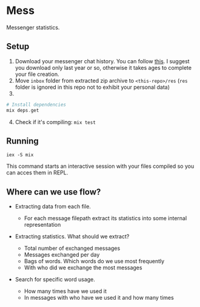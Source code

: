# Mess

Messenger statistics.

## Setup 

1. Download your messenger chat history. You can follow  [this](https://www.zapptales.com/en/download-facebook-messenger-chat-history-how-to/). I suggest you download only last year or so, otherwise it takes ages to complete your file creation.
2. Move `inbox` folder from extracted zip archive to `<this-repo>/res` (`res` folder is ignored in this repo not to exhibit your personal data)
3. 
```elixir
# Install dependencies
mix deps.get
```

4. Check if it's compiling: `mix test`

## Running
```
iex -S mix
```

This command starts an interactive session with your files compiled
so you can acces them in REPL.

## Where can we use flow?

* Extracting data from each file.
    * For each message filepath extract its statistics into some internal representation

* Extracting statistics. What should we extract?
    * Total number of exchanged messages
    * Messages exchanged per day
    * Bags of words. Which words do we use most frequently
    * With who did we exchange the most messages

* Search for specific word usage.
    * How many times have we used it
    * In messages with who have we used it and how many times
